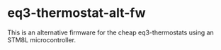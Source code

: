# eq3-thermostat-alt-fw
This is an alternative firmware for the cheap eq3-thermostats using an STM8L microcontroller.
